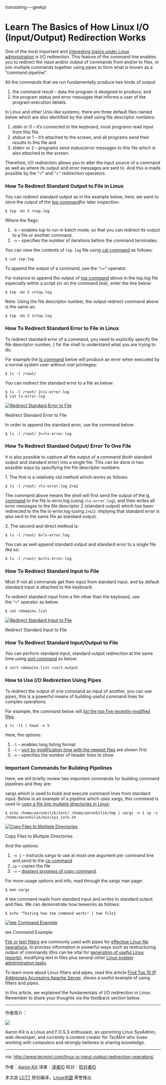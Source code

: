 translating---geekpi

Learn The Basics of How Linux I/O (Input/Output) Redirection Works
============================================================

One of the most important and [interesting topics under Linux administration][4] is I/O redirection. This feature of the command line enables you to redirect the input and/or output of commands from and/or to files, or join multiple commands together using pipes to form what is known as a “command pipeline”.

All the commands that we run fundamentally produce two kinds of output:

1.  the command result – data the program is designed to produce, and
2.  the program status and error messages that informs a user of the program execution details.

In Linux and other Unix-like systems, there are three default files named below which are also identified by the shell using file descriptor numbers:

1.  stdin or 0 – it’s connected to the keyboard, most programs read input from this file.
2.  stdout or 1 – it’s attached to the screen, and all programs send their results to this file and
3.  stderr or 2 – programs send status/error messages to this file which is also attached to the screen.

Therefore, I/O redirection allows you to alter the input source of a command as well as where its output and error messages are sent to. And this is made possible by the `“<”` and `“>”` redirection operators.

### How To Redirect Standard Output to File in Linux

You can redirect standard output as in the example below, here, we want to store the output of the [top command][5]for later inspection:

```
$ top -bn 5 >top.log
```

Where the flags:

1.  `-b` – enables top to run in batch mode, so that you can redirect its output to a file or another command.
2.  `-n` – specifies the number of iterations before the command terminates.

You can view the contents of `top.log` file using [cat command][6] as follows:

```
$ cat top.log
```

To append the output of a command, use the `“>>”` operator.

For instance to append the output of [top command][7] above in the top.log file especially within a script (or on the command line), enter the line below:

```
$ top -bn 5 >>top.log
```

Note: Using the file descriptor number, the output redirect command above is the same as:

```
$ top -bn 5 1>top.log
```

### How To Redirect Standard Error to File in Linux

To redirect standard error of a command, you need to explicitly specify the file descriptor number, `2` for the shell to understand what you are trying to do.

For example the [ls command][8] below will produce an error when executed by a normal system user without root privileges:

```
$ ls -l /root/
```

You can redirect the standard error to a file as below:

```
$ ls -l /root/ 2>ls-error.log
$ cat ls-error.log 
```
[
 ![Redirect Standard Error to File](http://www.tecmint.com/wp-content/uploads/2017/01/Redirect-Standard-Error-in-Linux.png) 
][9]

Redirect Standard Error to File

In order to append the standard error, use the command below:

```
$ ls -l /root/ 2>>ls-error.log
```

### How To Redirect Standard Output/ Error To One File

It is also possible to capture all the output of a command (both standard output and standard error) into a single file. This can be done in two possible ways by specifying the file descriptor numbers:

1. The first is a relatively old method which works as follows:

```
$ ls -l /root/ >ls-error.log 2>&1
```

The command above means the shell will first send the output of the [ls command][10] to the file ls-error.log (using `>ls-error.log`), and then writes all error messages to the file descriptor 2 (standard output) which has been redirected to the file ls-error.log (using `2>&1`). Implying that standard error is also sent to the same file as standard output.

2. The second and direct method is:

```
$ ls -l /root/ &>ls-error.log
```

You can as well append standard output and standard error to a single file like so:

```
$ ls -l /root/ &>>ls-error.log
```

### How To Redirect Standard Input to File

Most if not all commands get their input from standard input, and by default standard input is attached to the keyboard.

To redirect standard input from a file other than the keyboard, use the `“<”` operator as below:

```
$ cat <domains.list 
```
[
 ![Redirect Standard Input to File](http://www.tecmint.com/wp-content/uploads/2017/01/Redirect-Standard-Input-to-File.png) 
][11]

Redirect Standard Input to File

### How To Redirect Standard Input/Output to File

You can perform standard input, standard output redirection at the same time using [sort command][12] as below:

```
$ sort <domains.list >sort.output
```

### How to Use I/O Redirection Using Pipes

To redirect the output of one command as input of another, you can use pipes, this is a powerful means of building useful command lines for complex operations.

For example, the command below will [list the top five recently modified files][13].

```
$ ls -lt | head -n 5 
```

Here, the options:

1.  `-l` – enables long listing format
2.  `-t` – [sort by modification time with the newest files][1] are shown first
3.  `-n` – specifies the number of header lines to show

### Important Commands for Building Pipelines

Here, we will briefly review two important commands for building command pipelines and they are:

xargs which is used to build and execute command lines from standard input. Below is an example of a pipeline which uses xargs, this command is used to [copy a file into multiple directories in Linux][14]:

```
$ echo /home/aaronkilik/test/ /home/aaronkilik/tmp | xargs -n 1 cp -v /home/aaronkilik/bin/sys_info.sh
```
[
 ![Copy Files to Multiple Directories](http://www.tecmint.com/wp-content/uploads/2017/01/Copy-Files-to-Multiple-Directories.png) 
][15]

Copy Files to Multiple Directories

And the options:

1.  `-n 1` – instructs xargs to use at most one argument per command line and send to the [cp command][2]
2.  `cp` – copies the file
3.  `-v` – [displays progress of copy command][3].

For more usage options and info, read through the xargs man page:

```
$ man xargs 
```

A tee command reads from standard input and writes to standard output and files. We can demonstrate how teeworks as follows:

```
$ echo "Testing how tee command works" | tee file1 
```
[
 ![tee Command Example](http://www.tecmint.com/wp-content/uploads/2017/01/tee-command-example.png) 
][16]

tee Command Example

[File or text filters][17] are commonly used with pipes for [effective Linux file operations][18], to process information in powerful ways such as restructuring output of commands (this can be vital for [generation of useful Linux reports][19]), modifying text in files plus several other [Linux system administration tasks][20].

To learn more about Linux filters and pipes, read this article [Find Top 10 IP Addresses Accessing Apache Server][21], shows a useful example of using filters and pipes.

In this article, we explained the fundamentals of I/O redirection in Linux. Remember to share your thoughts via the feedback section below.

--------------------------------------------------------------------------------

作者简介：

![](http://1.gravatar.com/avatar/4e444ab611c7b8c7bcb76e58d2e82ae0?s=128&d=blank&r=g)

Aaron Kili is a Linux and F.O.S.S enthusiast, an upcoming Linux SysAdmin, web developer, and currently a content creator for TecMint who loves working with computers and strongly believes in sharing knowledge.

--------------------------------------------------------------------------------



via: http://www.tecmint.com/linux-io-input-output-redirection-operators/

作者：[Aaron Kili][a]
译者：[译者ID](https://github.com/译者ID)
校对：[校对者ID](https://github.com/校对者ID)

本文由 [LCTT](https://github.com/LCTT/TranslateProject) 原创编译，[Linux中国](https://linux.cn/) 荣誉推出

[a]:http://www.tecmint.com/author/aaronkili/
[1]:http://www.tecmint.com/find-and-sort-files-modification-date-and-time-in-linux/
[2]:http://www.tecmint.com/progress-monitor-check-progress-of-linux-commands/
[3]:http://www.tecmint.com/monitor-copy-backup-tar-progress-in-linux-using-pv-command/
[4]:http://www.tecmint.com/how-to-setup-and-configure-static-network-routing-in-rhel/
[5]:http://www.tecmint.com/12-top-command-examples-in-linux/
[6]:http://www.tecmint.com/13-basic-cat-command-examples-in-linux/
[7]:http://www.tecmint.com/12-top-command-examples-in-linux/
[8]:http://www.tecmint.com/tag/linux-ls-command/
[9]:http://www.tecmint.com/wp-content/uploads/2017/01/Redirect-Standard-Error-in-Linux.png
[10]:http://www.tecmint.com/15-basic-ls-command-examples-in-linux/
[11]:http://www.tecmint.com/wp-content/uploads/2017/01/Redirect-Standard-Input-to-File.png
[12]:http://www.tecmint.com/sort-command-linux/
[13]:http://www.tecmint.com/find-recent-modified-files-in-linux/
[14]:http://www.tecmint.com/copy-file-to-multiple-directories-in-linux/
[15]:http://www.tecmint.com/wp-content/uploads/2017/01/Copy-Files-to-Multiple-Directories.png
[16]:http://www.tecmint.com/wp-content/uploads/2017/01/tee-command-example.png
[17]:http://www.tecmint.com/linux-file-operations-commands/
[18]:http://www.tecmint.com/linux-file-operations-commands/
[19]:http://www.tecmint.com/linux-performance-monitoring-and-file-system-statistics-reports/
[20]:http://www.tecmint.com/automating-linux-system-administration-tasks/
[21]:http://www.tecmint.com/find-top-ip-address-accessing-apache-web-server/
